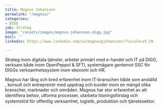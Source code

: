 ```yaml
---
title: Magnus Johansson
permalink: "/magnus/"
categories:
- DIGG
job: Strateg
image: "/assets/images/magnus-johansson-digg.jpg"
mail: ''
linkedin: https://www.linkedin.com/in/magnuspjohansson/?locale=zh_CN

---
```

Strateg inom digitala tjänster, arbetar primärt med e-handel och IT på DIGG, verksam både inom OpenPeppol & SFTI, systemägare gentemot SSC för DIGGs verksamhetssystem inom ekonomi och HR.

Magnus har lång och bred erfarenhet inom IT-branschen både som anställd , konsult och entreprenör med uppdrag och kunder inom en mängd olika branscher, marknader och områden. Magnus har stor erfarenhet av att identiﬁera behov, utforma processer, utarbeta lösningsförslag och systemstöd för oﬀentlig verksamhet, logistik, produktion och tjänstesektor.
